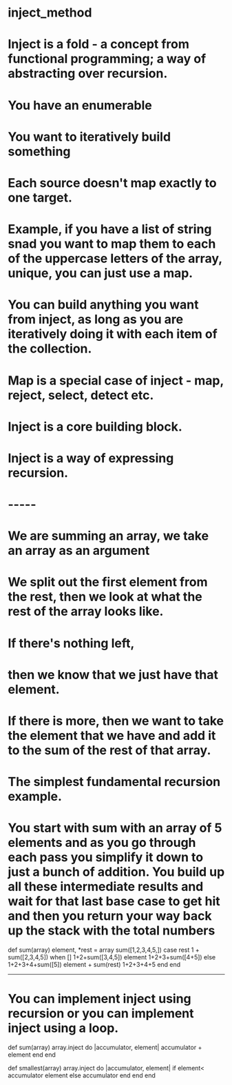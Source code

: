 # inject_method

# Inject is a fold - a concept from functional programming; a way of abstracting over recursion.

# You have an enumerable

# You want to iteratively build something

# Each source doesn't map exactly to one target.

# Example, if you have a list of string snad you want to map them to each of the uppercase letters of the array, unique, you can just use a map.

# You can build anything you want from inject, as long as you are  iteratively doing it with each item of the collection.

# Map is a special case of inject - map, reject, select, detect etc.

# Inject is a core building block.

# Inject is a way of expressing recursion.

# -----

# We are summing an array, we take an array as an argument

# We split out the first element from the rest, then we look at what the rest of the array looks like.

# If there's nothing left,
# then we know that we just have that element.

# If there is more, then we want to take the element that we have and add it to the sum of the rest of that array.

# The simplest fundamental recursion example.

# You start with sum with an array of 5 elements and as you go through each pass you simplify it down to just a bunch of addition. You build up all these intermediate results and wait for that last base case to get hit and then you return your way back up the stack with the total numbers

def sum(array)
  element, *rest = array    sum([1,2,3,4,5,])
  case rest                 1 + sum([2,3,4,5])
  when []                   1+2+sum([3,4,5])
    element                 1+2+3+sum([4+5])
  else                      1+2+3+4+sum([5])
    element + sum(rest)     1+2+3+4+5
  end
end

-----

# You can implement inject using recursion or you can implement inject using a loop.

def sum(array)
  array.inject do |accumulator, element|
  accumulator + element
  end
end

def smallest(array)
  array.inject do |accumulator, element|
  if element< accumulator
    element
  else
      accumulator
    end
  end
end



